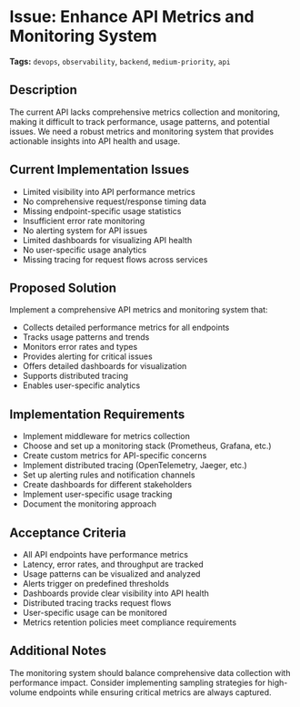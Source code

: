 # Issue: Enhance API Metrics and Monitoring System

**Tags:** `devops`, `observability`, `backend`, `medium-priority`, `api`

## Description

The current API lacks comprehensive metrics collection and monitoring, making it difficult to track performance, usage patterns, and potential issues. We need a robust metrics and monitoring system that provides actionable insights into API health and usage.

## Current Implementation Issues

- Limited visibility into API performance metrics
- No comprehensive request/response timing data
- Missing endpoint-specific usage statistics
- Insufficient error rate monitoring
- No alerting system for API issues
- Limited dashboards for visualizing API health
- No user-specific usage analytics
- Missing tracing for request flows across services

## Proposed Solution

Implement a comprehensive API metrics and monitoring system that:
- Collects detailed performance metrics for all endpoints
- Tracks usage patterns and trends
- Monitors error rates and types
- Provides alerting for critical issues
- Offers detailed dashboards for visualization
- Supports distributed tracing
- Enables user-specific analytics

## Implementation Requirements

- Implement middleware for metrics collection
- Choose and set up a monitoring stack (Prometheus, Grafana, etc.)
- Create custom metrics for API-specific concerns
- Implement distributed tracing (OpenTelemetry, Jaeger, etc.)
- Set up alerting rules and notification channels
- Create dashboards for different stakeholders
- Implement user-specific usage tracking
- Document the monitoring approach

## Acceptance Criteria

- All API endpoints have performance metrics
- Latency, error rates, and throughput are tracked
- Usage patterns can be visualized and analyzed
- Alerts trigger on predefined thresholds
- Dashboards provide clear visibility into API health
- Distributed tracing tracks request flows
- User-specific usage can be monitored
- Metrics retention policies meet compliance requirements

## Additional Notes

The monitoring system should balance comprehensive data collection with performance impact. Consider implementing sampling strategies for high-volume endpoints while ensuring critical metrics are always captured. 